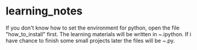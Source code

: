 # learning_notes
If you don't know how to set the environment for python, open the file "how_to_install" first.
The learning materials will be written in ~.ipython.
If i have chance to finish some small projects later the files will be ~.py.
